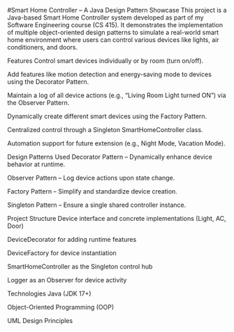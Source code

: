 #Smart Home Controller – A Java Design Pattern Showcase
This project is a Java-based Smart Home Controller system developed as part of my Software Engineering course (CS 415). It demonstrates the implementation of multiple object-oriented design patterns to simulate a real-world smart home environment where users can control various devices like lights, air conditioners, and doors.

 Features
Control smart devices individually or by room (turn on/off).

Add features like motion detection and energy-saving mode to devices using the Decorator Pattern.

Maintain a log of all device actions (e.g., “Living Room Light turned ON”) via the Observer Pattern.

Dynamically create different smart devices using the Factory Pattern.

Centralized control through a Singleton SmartHomeController class.

Automation support for future extension (e.g., Night Mode, Vacation Mode).

 Design Patterns Used
Decorator Pattern – Dynamically enhance device behavior at runtime.

Observer Pattern – Log device actions upon state change.

Factory Pattern – Simplify and standardize device creation.

Singleton Pattern – Ensure a single shared controller instance.

 Project Structure
Device interface and concrete implementations (Light, AC, Door)

DeviceDecorator for adding runtime features

DeviceFactory for device instantiation

SmartHomeController as the Singleton control hub

Logger as an Observer for device activity

 Technologies
Java (JDK 17+)

Object-Oriented Programming (OOP)

UML Design Principles

